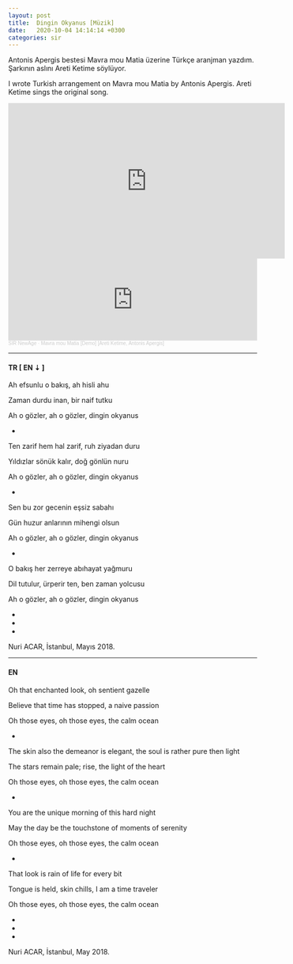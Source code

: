 ```yaml
---
layout: post
title:  Dingin Okyanus [Müzik]
date:   2020-10-04 14:14:14 +0300
categories: sir
---
```


Antonis Apergis bestesi Mavra mou Matia üzerine Türkçe aranjman yazdım.
Şarkının aslını Areti Ketime söylüyor.

I wrote Turkish arrangement on Mavra mou Matia by Antonis Apergis. Areti
Ketime sings the original song.

<iframe width="560" height="315" src="https://www.youtube.com/embed/Pv8WKg0p1TA" frameborder="0" allow="accelerometer; autoplay; clipboard-write; encrypted-media; gyroscope; picture-in-picture" allowfullscreen></iframe>

<iframe width="100%" height="166" scrolling="no" frameborder="no" allow="autoplay" src="https://w.soundcloud.com/player/?url=https%3A//api.soundcloud.com/tracks/952462447&color=%23ff5500&auto_play=false&hide_related=false&show_comments=true&show_user=true&show_reposts=false&show_teaser=true"></iframe><div style="font-size: 10px; color: #cccccc;line-break: anywhere;word-break: normal;overflow: hidden;white-space: nowrap;text-overflow: ellipsis; font-family: Interstate,Lucida Grande,Lucida Sans Unicode,Lucida Sans,Garuda,Verdana,Tahoma,sans-serif;font-weight: 100;"><a href="https://soundcloud.com/sirnewage" title="SIR NewAge" target="_blank" style="color: #cccccc; text-decoration: none;">SIR NewAge</a> · <a href="https://soundcloud.com/sirnewage/mavra-mou-matia-demo-areti-ketime-antonis-apergis" title="Mavra mou Matia [Demo] [Areti Ketime, Antonis Apergis]" target="_blank" style="color: #cccccc; text-decoration: none;">Mavra mou Matia [Demo] [Areti Ketime, Antonis Apergis]</a></div>

---

#### **TR [ EN ⇣ ]**

Ah efsunlu o bakış, ah hisli ahu

Zaman durdu inan, bir naif tutku

Ah o gözler, ah o gözler, dingin okyanus

+

Ten zarif hem hal zarif, ruh ziyadan duru

Yıldızlar sönük kalır, doğ gönlün nuru

Ah o gözler, ah o gözler, dingin okyanus

+

Sen bu zor gecenin eşsiz sabahı

Gün huzur anlarının mihengi olsun

Ah o gözler, ah o gözler, dingin okyanus

+

O bakış her zerreye abıhayat yağmuru

Dil tutulur, ürperir ten, ben zaman yolcusu

Ah o gözler, ah o gözler, dingin okyanus

+
+
+

Nuri ACAR, İstanbul, Mayıs 2018.

---

#### **EN**

Oh that enchanted look, oh sentient gazelle

Believe that time has stopped, a naive passion

Oh those eyes, oh those eyes, the calm ocean

+

The skin also the demeanor is elegant, the soul is rather pure then light

The stars remain pale; rise, the light of the heart

Oh those eyes, oh those eyes, the calm ocean

+

You are the unique morning of this hard night

May the day be the touchstone of moments of serenity

Oh those eyes, oh those eyes, the calm ocean

+

That look is rain of life for every bit

Tongue is held, skin chills, I am a time traveler

Oh those eyes, oh those eyes, the calm ocean

+
+
+

Nuri ACAR, İstanbul, May 2018.

